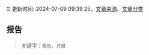 :alarm_clock: 更新时间: 2024-07-09 09:39:25。[文章来源](/README.md)、[文章分类](/TAGS.md)

## 报告


> 关键字：`报告`、`月报`



